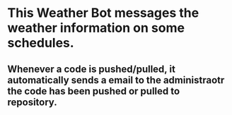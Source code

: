 # This Weather Bot messages the weather information on some schedules.


## Whenever a code is pushed/pulled, it automatically sends a email to the administraotr the code has been pushed or pulled to repository.
